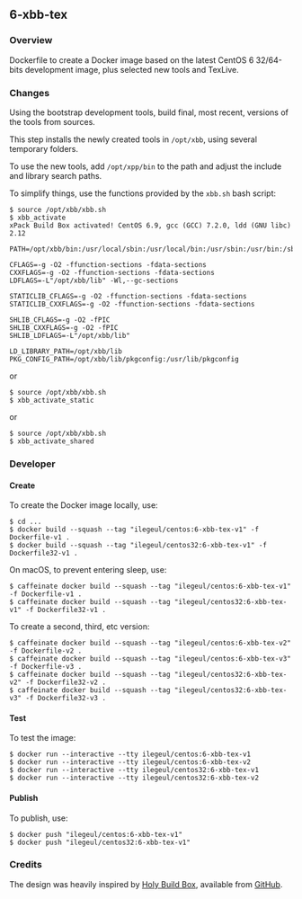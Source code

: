 ## 6-xbb-tex

### Overview

Dockerfile to create a Docker image based on the latest CentOS 6 32/64-bits development image, plus selected new tools and TexLive.

### Changes

Using the bootstrap development tools, build final, most recent, versions of the tools from sources. 

This step installs the newly created tools in `/opt/xbb`, using several temporary folders.

To use the new tools, add `/opt/xpp/bin` to the path and adjust the include and library search paths.

To simplify things, use the functions provided by the `xbb.sh` bash script:

```console
$ source /opt/xbb/xbb.sh
$ xbb_activate
xPack Build Box activated! CentOS 6.9, gcc (GCC) 7.2.0, ldd (GNU libc) 2.12

PATH=/opt/xbb/bin:/usr/local/sbin:/usr/local/bin:/usr/sbin:/usr/bin:/sbin:/bin

CFLAGS=-g -O2 -ffunction-sections -fdata-sections
CXXFLAGS=-g -O2 -ffunction-sections -fdata-sections
LDFLAGS=-L"/opt/xbb/lib" -Wl,--gc-sections

STATICLIB_CFLAGS=-g -O2 -ffunction-sections -fdata-sections
STATICLIB_CXXFLAGS=-g -O2 -ffunction-sections -fdata-sections

SHLIB_CFLAGS=-g -O2 -fPIC
SHLIB_CXXFLAGS=-g -O2 -fPIC
SHLIB_LDFLAGS=-L"/opt/xbb/lib"

LD_LIBRARY_PATH=/opt/xbb/lib
PKG_CONFIG_PATH=/opt/xbb/lib/pkgconfig:/usr/lib/pkgconfig
```

or 

```console
$ source /opt/xbb/xbb.sh
$ xbb_activate_static
```

or 

```console
$ source /opt/xbb/xbb.sh
$ xbb_activate_shared
```

### Developer

#### Create

To create the Docker image locally, use:

```console
$ cd ...
$ docker build --squash --tag "ilegeul/centos:6-xbb-tex-v1" -f Dockerfile-v1 .
$ docker build --squash --tag "ilegeul/centos32:6-xbb-tex-v1" -f Dockerfile32-v1 .
```

On macOS, to prevent entering sleep, use:

```console
$ caffeinate docker build --squash --tag "ilegeul/centos:6-xbb-tex-v1" -f Dockerfile-v1 .
$ caffeinate docker build --squash --tag "ilegeul/centos32:6-xbb-tex-v1" -f Dockerfile32-v1 .
```

To create a second, third, etc version:

```console
$ caffeinate docker build --squash --tag "ilegeul/centos:6-xbb-tex-v2" -f Dockerfile-v2 .
$ caffeinate docker build --squash --tag "ilegeul/centos:6-xbb-tex-v3" -f Dockerfile-v3 .
$ caffeinate docker build --squash --tag "ilegeul/centos32:6-xbb-tex-v2" -f Dockerfile32-v2 .
$ caffeinate docker build --squash --tag "ilegeul/centos32:6-xbb-tex-v3" -f Dockerfile32-v3 .
```

#### Test

To test the image:

```console
$ docker run --interactive --tty ilegeul/centos:6-xbb-tex-v1
$ docker run --interactive --tty ilegeul/centos:6-xbb-tex-v2
$ docker run --interactive --tty ilegeul/centos32:6-xbb-tex-v1
$ docker run --interactive --tty ilegeul/centos32:6-xbb-tex-v2
```

#### Publish

To publish, use:

```console
$ docker push "ilegeul/centos:6-xbb-tex-v1"
$ docker push "ilegeul/centos32:6-xbb-tex-v1"
```

### Credits

The design was heavily inspired by [Holy Build Box](http://phusion.github.io/holy-build-box/), available from [GitHub](https://github.com/phusion/holy-build-box).
